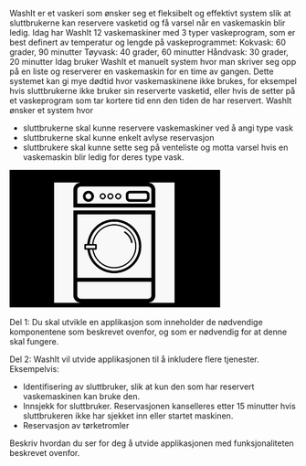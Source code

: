 
WashIt er et vaskeri som ønsker seg et fleksibelt og effektivt system slik at sluttbrukerne kan reservere vasketid og få varsel når en vaskemaskin blir ledig.
Idag har WashIt 12 vaskemaskiner med 3 typer vaskeprogram, som er best definert av temperatur og lengde på vaskeprogrammet:
Kokvask: 60 grader, 90 minutter
Tøyvask: 40 grader, 60 minutter
Håndvask: 30 grader, 20 minutter
Idag bruker WashIt et manuelt system hvor man skriver seg opp på en liste og reserverer en vaskemaskin for en time av gangen. Dette systemet kan gi mye dødtid hvor vaskemaskinene ikke brukes, for eksempel hvis sluttbrukerne ikke bruker sin reserverte vasketid, eller hvis de setter på et vaskeprogram som tar kortere tid enn den tiden de har reservert.
WashIt ønsker et system hvor
-	sluttbrukerne skal kunne reservere vaskemaskiner ved å angi type vask
-	sluttbrukerne skal kunne enkelt avlyse reservasjon
-	sluttbrukere skal kunne sette seg på venteliste og motta varsel hvis en vaskemaskin blir ledig for deres type vask.


![](washing-machine.png)

Del 1:
Du skal utvikle en applikasjon som inneholder de nødvendige komponentene som beskrevet ovenfor, og som er nødvendig for at denne skal fungere.

Del 2:
WashIt vil utvide applikasjonen til å inkludere flere tjenester. Eksempelvis:
-	Identifisering av sluttbruker, slik at kun den som har reservert vaskemaskinen kan bruke den.
-	Innsjekk for sluttbruker. Reservasjonen kanselleres etter 15 minutter hvis sluttbrukeren ikke har sjekket inn eller startet maskinen.
-	Reservasjon av tørketromler

Beskriv hvordan du ser for deg å utvide applikasjonen med funksjonaliteten beskrevet ovenfor.
